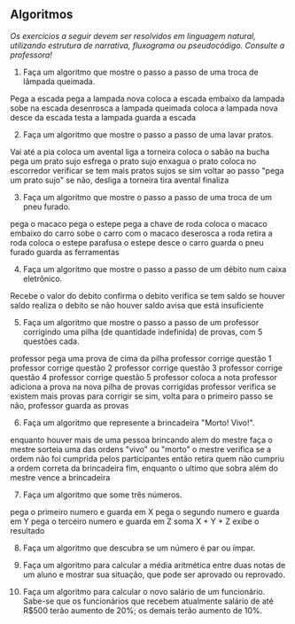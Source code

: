 ## Algoritmos

_Os exercícios a seguir devem ser resolvidos em linguagem natural, utilizando estrutura de narrativa, fluxograma ou pseudocódigo. Consulte a professora!_

1. Faça um algoritmo que mostre o passo a passo de uma troca de lâmpada queimada.

Pega a escada
pega a lampada nova
coloca a escada embaixo da lampada
sobe na escada
desenrosca a lampada queimada
coloca a lampada nova
desce da escada 
testa a lampada
guarda a escada


2. Faça um algoritmo que mostre o passo a passo de uma lavar pratos.


Vai até a pia
coloca um avental
liga a torneira
coloca o sabão na bucha
pega um prato sujo 
esfrega o prato sujo
enxagua o prato 
coloca no escorredor
verificar se tem mais pratos sujos
se sim voltar ao passo "pega um prato sujo"
se não, desliga a torneira
tira avental
finaliza 


3. Faça um algoritmo que mostre o passo a passo de uma troca de um pneu furado.

pega o macaco
pega o estepe
pega a chave de roda
coloca o macaco embaixo do carro
sobe o carro com o macaco
deserosca a roda
retira a roda
coloca o estepe
parafusa o estepe
desce o carro
guarda o pneu furado
guarda as ferramentas


4. Faça um algoritmo que mostre o passo a passo de um débito num caixa eletrônico.

Recebe o valor do debito
confirma o debito
verifica se tem saldo
se houver saldo realiza o debito
se não houver saldo avisa que está insuficiente


5. Faça um algoritmo que mostre o passo a passo de um professor corrigindo uma pilha (de quantidade indefinida) de provas, com 5 questões cada.

professor pega uma prova de cima da pilha
professor corrige questão 1
professor corrige questão 2
professor corrige questão 3
professor corrige questão 4
professor corrige questão 5
professor coloca a nota
professor adiciona a prova na nova pilha de provas corrigidas
professor verifica se existem mais provas para corrigir
se sim, volta para o primeiro passo
se não, professor guarda as provas


6. Faça um algoritmo que represente a brincadeira "Morto! Vivo!".

enquanto houver mais de uma pessoa brincando alem do mestre faça
o mestre sorteia uma das ordens "vivo" ou "morto"
o mestre verifica se a ordem não foi cumprida pelos participantes então
retira quem não cumpriu a ordem correta da brincadeira
fim, enquanto
o ultimo que sobra além do mestre vence a brincadeira


7. Faça um algoritmo que some três números.

pega o primeiro numero e guarda em X
pega o segundo numero e guarda em Y
pega o terceiro numero e guarda em Z
soma X + Y + Z
exibe o resultado


8. Faça um algoritmo que descubra se um número é par ou ímpar.

9. Faça um algoritmo para calcular a média aritmética entre duas notas de um aluno e mostrar sua situação, que pode ser aprovado ou reprovado.

10. Faça um algoritmo para calcular o novo salário de um funcionário. Sabe-se que os funcionários que recebem atualmente salário de até R$500 terão aumento de 20%; os demais terão aumento de 10%.
